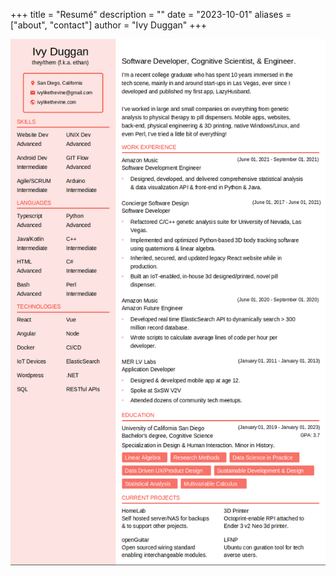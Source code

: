 +++
title = "Resumé"
description = ""
date = "2023-10-01"
aliases = ["about", "contact"]
author = "Ivy Duggan"
+++

![image](/resume_v3.png)

